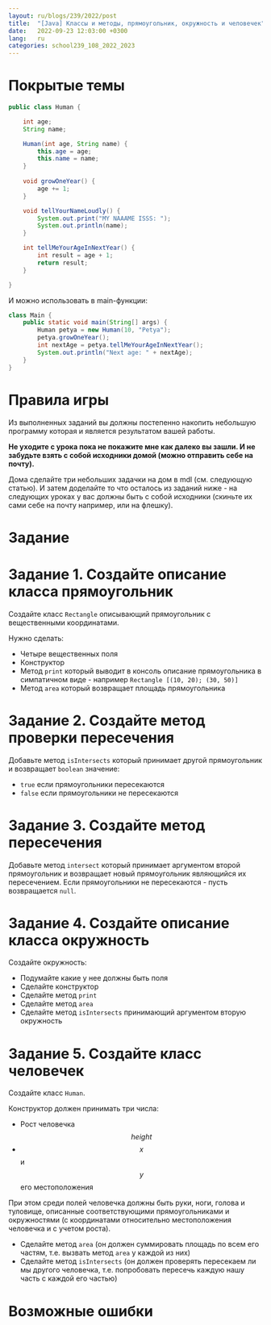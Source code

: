```yaml
---
layout: ru/blogs/239/2022/post
title:  "[Java] Классы и методы, прямоугольник, окружность и человечек"
date:   2022-09-23 12:03:00 +0300
lang:   ru
categories: school239_108_2022_2023
---
```


[//]: # (1 урок - ???:)
[//]: # (что такое класс на примере ТОЧКИ и КУБА)
[//]: # (как создать класс => пример использования сразу)
[//]: # (есть его знания - поля-переменные => пример изменения снаружи)
[//]: # (есть его конструктор - функция-создания => пример использования)
[//]: # (есть его методы - функции-навыки => пример использования)

**Покрытые темы**
====

```java
public class Human {

    int age;
    String name;

    Human(int age, String name) {
        this.age = age;
        this.name = name;
    }
    
    void growOneYear() {
        age += 1;
    }

    void tellYourNameLoudly() {
        System.out.print("MY NAAAME ISSS: ");
        System.out.println(name);
    }

    int tellMeYourAgeInNextYear() {
        int result = age + 1;
        return result;
    }

}
```

И можно использовать в main-функции:

```java
class Main {
    public static void main(String[] args) {
        Human petya = new Human(10, "Petya");
        petya.growOneYear();
        int nextAge = petya.tellMeYourAgeInNextYear();
        System.out.println("Next age: " + nextAge);
    }
}
```

**Правила игры**
==============

Из выполненных заданий вы должны постепенно накопить небольшую программу которая и является результатом вашей работы.

**Не уходите с урока пока не покажите мне как далеко вы зашли. И не забудьте взять с собой исходники домой (можно отправить себе на почту).**

Дома сделайте три небольших задачки на дом в mdl (см. следующую статью). И затем доделайте то что осталось из заданий ниже - на следующих уроках у вас должны быть с собой исходники (скиньте их сами себе на почту например, или на флешку).

Задание
=========

Задание 1. Создайте описание класса прямоугольник
=========

Создайте класс ```Rectangle``` описывающий прямоугольник с вещественными координатами.

Нужно сделать:

- Четыре вещественных поля
- Конструктор
- Метод ```print``` который выводит в консоль описание прямоугольника в симпатичном виде - например ```Rectangle [(10, 20); (30, 50)]```
- Метод ```area``` который возвращает площадь прямоугольника

Задание 2. Создайте метод проверки пересечения
=========

Добавьте метод ```isIntersects``` который принимает другой прямоугольник и возвращает ```boolean``` значение:

- ```true``` если прямоугольники пересекаются
- ```false``` если прямоугольники не пересекаются

Задание 3. Создайте метод пересечения
=========

Добавьте метод ```intersect``` который принимает аргументом второй прямоугольник и возвращает новый прямоугольник являющийся их пересечением. Если прямоугольники не пересекаются - пусть возвращается ```null```.

Задание 4. Создайте описание класса окружность
=============

Создайте окружность:

- Подумайте какие у нее должны быть поля
- Сделайте конструктор
- Сделайте метод ```print```
- Сделайте метод ```area```
- Сделайте метод ```isIntersects``` принимающий аргументом вторую окружность

Задание 5. Создайте класс человечек
==============

Создайте класс ```Human```.

Конструктор должен принимать три числа:

- Рост человечка $$height$$
- $$x$$ и $$y$$ его местоположения

При этом среди полей человечка должны быть руки, ноги, голова и туловище, описанные соответствующими прямоугольниками и окружностями (с координатами относительно местоположения человечка и с учетом роста).

- Сделайте метод ```area``` (он должен суммировать площадь по всем его частям, т.е. вызвать метод ```area``` у каждой из них)
- Сделайте метод ```isIntersects``` (он должен проверять пересекаем ли мы другого человечка, т.е. попробовать пересечь каждую нашу часть с каждой его частью)

**Возможные ошибки**
====

